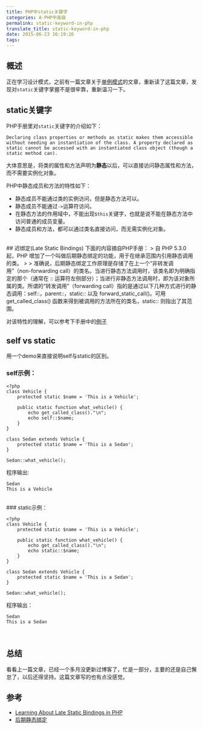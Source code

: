 ```yaml
---
title: PHP中static关键字
categories: A-PHP中高级
permalink: static-keyword-in-php
translate_title: static-keyword-in-php
date: 2015-06-23 16:19:26
tags:
---
```

## 概述
正在学习设计模式，之前有一篇文章关于[单例模式](http://www.php101.cn/2014/08/15/PHP%E5%8D%95%E4%BE%8B%E6%A8%A1%E5%BC%8F/)的文章，重新读了这篇文章，发现对`static`关键字掌握不是很牢靠，重新温习一下。

## static关键字
PHP手册里对`static`关键字的介绍如下：

```
Declaring class properties or methods as static makes them accessible without needing an instantiation of the class. A property declared as static cannot be accessed with an instantiated class object (though a static method can).
```

大体意思是，将类的属性和方法声明为**静态**以后，可以直接访问静态属性和方法，而不需要实例化对象。  

PHP中静态成员和方法的特性如下：
* 静态成员不能通过类的实例访问，但是静态方法可以。
* 静态成员不能通过`->`运算符访问。
* 在静态方法的作用域中，不能出现`$this`关键字，也就是说不能在静态方法中访问普通的成员变量。
* 静态成员和方法，都可以通过类名直接访问，而无需实例化对象。


<br />
## 迟绑定(Late Static Bindings)
下面的内容摘自PHP手册：
> 自 PHP 5.3.0 起，PHP 增加了一个叫做后期静态绑定的功能，用于在继承范围内引用静态调用的类。
> 
> 准确说，后期静态绑定工作原理是存储了在上一个“非转发调用”（non-forwarding call）的类名。当进行静态方法调用时，该类名即为明确指定的那个（通常在 :: 运算符左侧部分）；当进行非静态方法调用时，即为该对象所属的类。所谓的“转发调用”（forwarding call）指的是通过以下几种方式进行的静态调用：self::，parent::，static:: 以及 forward_static_call()。可用 get_called_class() 函数来得到被调用的方法所在的类名，static:: 则指出了其范围。


对该特性的理解，可以参考下手册中的[例子](http://php.net/manual/zh/language.oop5.late-static-bindings.php)

## self vs static
用一个demo来直接说明self与static的区别。

### self示例：

```
<?php
class Vehicle {
    protected static $name = 'This is a Vehicle';

    public static function what_vehicle() {
        echo get_called_class()."\n";                
        echo self::$name;
    }
}

class Sedan extends Vehicle {
    protected static $name = 'This is a Sedan';
}

Sedan::what_vehicle();
```
程序输出:

```
Sedan
This is a Vehicle 
```
<br />
### static示例：

```
<?php
class Vehicle {
    protected static $name = 'This is a Vehicle';

    public static function what_vehicle() {
        echo get_called_class()."\n";        
        echo static::$name;
    }
}

class Sedan extends Vehicle {
    protected static $name = 'This is a Sedan';
}

Sedan::what_vehicle();
```

程序输出：

```
Sedan
This is a Sedan
```
<br />

## 总结
看看上一篇文章，已经一个多月没更新过博客了，忙是一部分，主要的还是自己懈怠了，以后还得坚持。这篇文章写的也有点没感觉。

## 参考
* [Learning About Late Static Bindings in PHP](http://infopotato.com/blog/index/late_static_bindings)
* [后期静态绑定](http://php.net/manual/zh/language.oop5.late-static-bindings.php)

